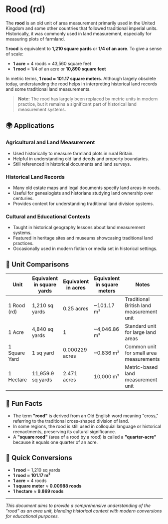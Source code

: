 # Rood (rd)

The **rood** is an old unit of area measurement primarily used in the United Kingdom and some other countries that followed traditional imperial units. Historically, it was commonly used in land measurement, especially for measuring plots of farmland. 

**1 rood** is equivalent to **1,210 square yards** or **1/4 of an acre**. To give a sense of scale:

- **1 acre** = 4 roods = 43,560 square feet
- **1 rood** = 1/4 of an acre or **10,890 square feet**

In metric terms, **1 rood ≈ 101.17 square meters**. Although largely obsolete today, understanding the rood helps in interpreting historical land records and some traditional land measurements.

> **Note:** The rood has largely been replaced by metric units in modern practice, but it remains a significant part of historical land measurement systems.

## 🌍 Applications

### Agricultural and Land Measurement
- Used historically to measure farmland plots in rural Britain.
- Helpful in understanding old land deeds and property boundaries.
- Still referenced in historical documents and land surveys.

### Historical Land Records
- Many old estate maps and legal documents specify land areas in roods.
- Useful for genealogists and historians studying land ownership over centuries.
- Provides context for understanding traditional land division systems.

### Cultural and Educational Contexts
- Taught in historical geography lessons about land measurement systems.
- Featured in heritage sites and museums showcasing traditional land practices.
- Occasionally used in modern fiction or media set in historical settings.

## 📏 Unit Comparisons

| Unit            | Equivalent in square yards | Equivalent in acres | Equivalent in square meters | Notes                                            |
|-----------------|------------------------------|---------------------|------------------------------|--------------------------------------------------|
| 1 Rood (rd)    | 1,210 sq yards               | 0.25 acres          | ~101.17 m²                   | Traditional British land measurement unit     |
| 1 Acre          | 4,840 sq yards               | 1                   | ~4,046.86 m²                 | Standard unit for large land areas            |
| 1 Square Yard  | 1 sq yard                    | 0.000229 acres    | ~0.836 m²                    | Common unit for small area measurements       |
| 1 Hectare      | 11,959.9 sq yards            | 2.471 acres       | 10,000 m²                   | Metric-based land measurement unit          |

## 🌟 Fun Facts
- The term **"rood"** is derived from an Old English word meaning "cross," referring to the traditional cross-shaped division of land.
- In some regions, the rood is still used in colloquial language or historical reenactments, preserving its cultural significance.
- A **"square rood"** (area of a rood by a rood) is called a **"quarter-acre"** because it equals one quarter of an acre.

## 🔄 Quick Conversions
- **1 rood** = 1,210 sq yards
- **1 rood** ≈ **101.17 m²**
- **1 acre** = 4 roods
- **1 square meter** ≈ **0.00988 roods**
- **1 hectare** ≈ **9.869 roods**

---

*This document aims to provide a comprehensive understanding of the "rood" as an area unit, blending historical context with modern conversions for educational purposes.*